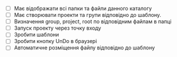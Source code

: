 - [ ] Має відображати всі папки та файли данного каталогу
- [ ] Має створювати проекти та групи відповідно до шаблону.
- [ ] Визначення group, project, root по відповідним файлам в папці
- [ ] Запуск проекту через точку входу
- [ ] Зробити шаблони
- [ ] Зробити кнопку UnDo в браузері
- [ ] Автоматичне розміщення файлу відповідно до шаблону
